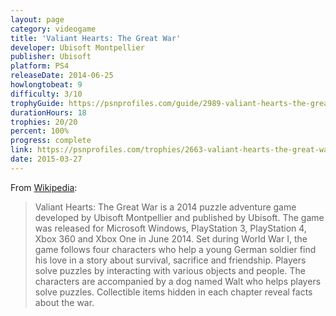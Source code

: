 ```yaml
---
layout: page
category: videogame
title: 'Valiant Hearts: The Great War'
developer: Ubisoft Montpellier
publisher: Ubisoft
platform: PS4
releaseDate: 2014-06-25
howlongtobeat: 9
difficulty: 3/10
trophyGuide: https://psnprofiles.com/guide/2989-valiant-hearts-the-great-war-trophy-guide
durationHours: 18
trophies: 20/20
percent: 100%
progress: complete
link: https://psnprofiles.com/trophies/2663-valiant-hearts-the-great-war/barrelofjuice
date: 2015-03-27
---
```


From [Wikipedia](https://en.wikipedia.org/wiki/Valiant_Hearts:_The_Great_War):

> Valiant Hearts: The Great War is a 2014 puzzle adventure game developed by Ubisoft Montpellier and published by Ubisoft. The game was released for Microsoft Windows, PlayStation 3, PlayStation 4, Xbox 360 and Xbox One in June 2014. Set during World War I, the game follows four characters who help a young German soldier find his love in a story about survival, sacrifice and friendship. Players solve puzzles by interacting with various objects and people. The characters are accompanied by a dog named Walt who helps players solve puzzles. Collectible items hidden in each chapter reveal facts about the war.

